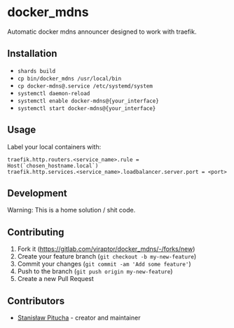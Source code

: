 # docker_mdns

Automatic docker mdns announcer designed to work with traefik.

## Installation

- `shards build`
- `cp bin/docker_mdns /usr/local/bin`
- `cp docker-mdns@.service /etc/systemd/system`
- `systemctl daemon-reload`
- `systemctl enable docker-mdns@{your_interface}`
- `systemctl start docker-mdns@{your_interface}`

## Usage

Label your local containers with:

```
traefik.http.routers.<service_name>.rule = Host(`chosen_hostname.local`)
traefik.http.services.<service_name>.loadbalancer.server.port = <port>
```

## Development

Warning: This is a home solution / shit code.

## Contributing

1. Fork it (<https://gitlab.com/viraptor/docker_mdns/-/forks/new>)
2. Create your feature branch (`git checkout -b my-new-feature`)
3. Commit your changes (`git commit -am 'Add some feature'`)
4. Push to the branch (`git push origin my-new-feature`)
5. Create a new Pull Request

## Contributors

- [Stanisław Pitucha](https://gitlab.com/viraptor) - creator and maintainer
